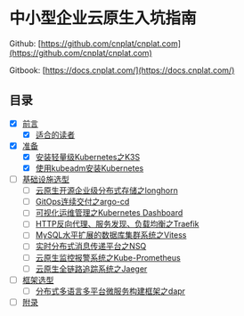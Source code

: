 # 中小型企业云原生入坑指南

Github: [https://github.com/cnplat/cnplat.com](https://github.com/cnplat/cnplat.com)

Gitbook: [https://docs.cnplat.com/](https://docs.cnplat.com/)

## 目录

- [x] [前言](preface/README.md)
  - [x] [适合的读者](preface/suitable-readers.md)
- [x] [准备](ready/README.md)
  - [x] [安装轻量级Kubernetes之K3S](ready/install-k3s.md)
  - [x] [使用kubeadm安装Kubernetes](ready/install-kubernetes-for-kubeadm.md)
- [ ] [基础设施选型](base/README.md)
  - [ ] [云原生开源企业级分布式存储之longhorn](base/longhorn.md)
  - [ ] [GitOps连续交付之argo-cd](base/argo-cd.md)
  - [ ] [可视化运维管理之Kubernetes Dashboard](base/kubernetes-dashboard.md)
  - [ ] [HTTP反向代理、服务发现、负载均衡之Traefik](base/traefik.md)
  - [ ] [MySQL水平扩展的数据库集群系统之Vitess](base/vitess.md)
  - [ ] [实时分布式消息传递平台之NSQ](base/nsq.md)
  - [ ] [云原生监控报警系统之Kube-Prometheus](base/kube-prometheus.md)
  - [ ] [云原生全链路追踪系统之Jaeger](base/jaeger.md)
- [ ] [框架选型](frame-selection/README.md)
  - [ ] [分布式多语言多平台微服务构建框架之dapr](frame-selection/dapr.md)
- [ ] [附录](appendix.md)

